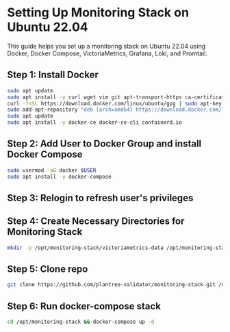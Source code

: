 # Setting Up Monitoring Stack on Ubuntu 22.04

This guide helps you set up a monitoring stack on Ubuntu 22.04 using Docker, Docker Compose, VictoriaMetrics, Grafana, Loki, and Promtail.

## Step 1: Install Docker

```bash
sudo apt update
sudo apt install -y curl wget vim git apt-transport-https ca-certificates curl software-properties-common
curl -fsSL https://download.docker.com/linux/ubuntu/gpg | sudo apt-key add -
sudo add-apt-repository "deb [arch=amd64] https://download.docker.com/linux/ubuntu $(lsb_release -cs) stable"
sudo apt update
sudo apt install -y docker-ce docker-ce-cli containerd.io
```


## Step 2: Add User to Docker Group and install Docker Compose

```bash
sudo usermod -aG docker $USER
sudo apt install -y docker-compose
```
## Step 3: Relogin to refresh user's privileges 

## Step 4: Create Necessary Directories for Monitoring Stack

```bash
mkdir -p /opt/monitoring-stack/victoriametrics-data /opt/monitoring-stack/victoriametrics-data /opt/monitoring-stack/victoriametrics-data/grafana-data loki-data /opt/monitoring-stack/victoriametrics-data/promtail-config
```

## Step 5: Clone repo

```bash
git clone https://github.com/plantree-validator/monitoring-stack.git /opt
```

## Step 6: Run docker-compose stack

```bash
cd /opt/monitoring-stack && docker-compose up -d
```
